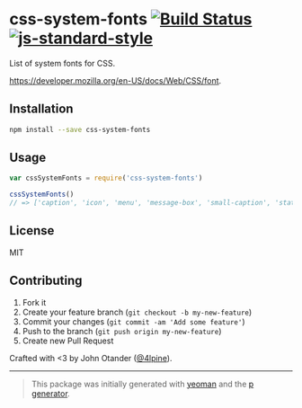 # css-system-fonts [![Build Status](https://secure.travis-ci.org/johnotander/css-system-fonts.png?branch=master)](https://travis-ci.org/johnotander/css-system-fonts) [![js-standard-style](https://img.shields.io/badge/code%20style-standard-brightgreen.svg?style=flat)](https://github.com/feross/standard)

List of system fonts for CSS.

<https://developer.mozilla.org/en-US/docs/Web/CSS/font>.

## Installation

```bash
npm install --save css-system-fonts
```

## Usage

```javascript
var cssSystemFonts = require('css-system-fonts')

cssSystemFonts()
// => ['caption', 'icon', 'menu', 'message-box', 'small-caption', 'status-bar']
```

## License

MIT

## Contributing

1. Fork it
2. Create your feature branch (`git checkout -b my-new-feature`)
3. Commit your changes (`git commit -am 'Add some feature'`)
4. Push to the branch (`git push origin my-new-feature`)
5. Create new Pull Request

Crafted with <3 by John Otander ([@4lpine](https://twitter.com/4lpine)).

***

> This package was initially generated with [yeoman](http://yeoman.io) and the [p generator](https://github.com/johnotander/generator-p.git).
